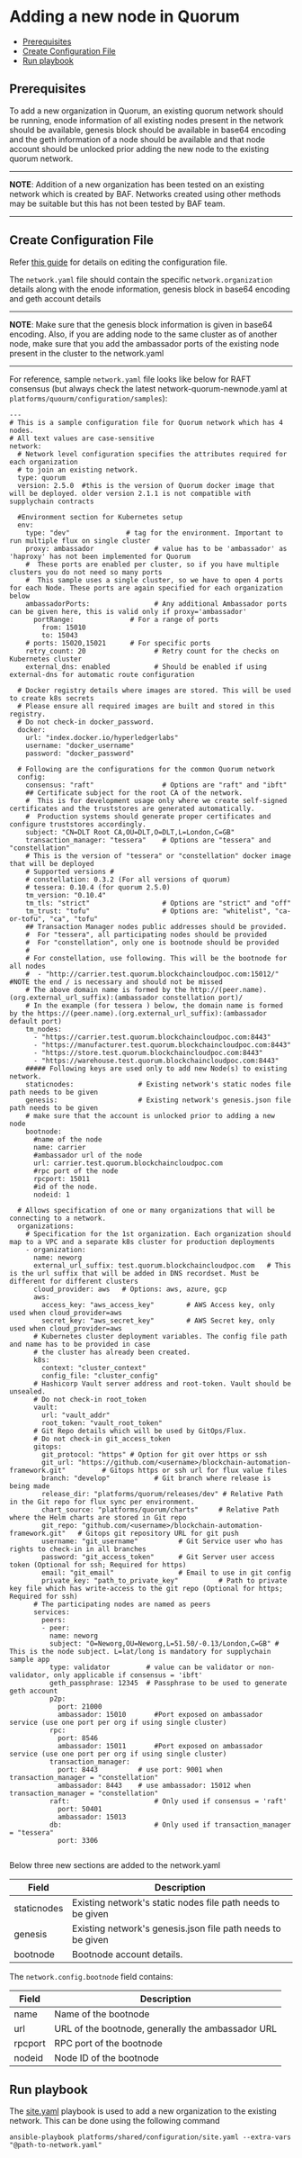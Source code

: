 <a name = "adding-new-org-to-existing-network-in-quorum"></a>
# Adding a new node in Quorum

  - [Prerequisites](#prerequisites)
  - [Create Configuration File](#create-configuration-file)
  - [Run playbook](#run-playbook)

<a name = "prerequisites"></a>
## Prerequisites
To add a new organization in Quorum, an existing quorum network should be running, enode information of all existing nodes present in the network should be available, genesis block should be available in base64 encoding and the geth information of a node should be available and that node account should be unlocked prior adding the new node to the existing quorum network. 

---
**NOTE**: Addition of a new organization has been tested on an existing network which is created by BAF. Networks created using other methods may be suitable but this has not been tested by BAF team.

---

<a name = "create_config_file"></a>
## Create Configuration File

Refer [this guide](./quorum_networkyaml.md) for details on editing the configuration file.

The `network.yaml` file should contain the specific `network.organization` details along with the enode information, genesis block in base64 encoding and geth account details

---
**NOTE**: Make sure that the genesis block information is given in base64 encoding. Also, if you are adding node to the same cluster as of another node, make sure that you add the ambassador ports of the existing node present in the cluster to the network.yaml

---
For reference, sample `network.yaml` file looks like below for RAFT consensus (but always check the latest network-quorum-newnode.yaml at `platforms/quourm/configuration/samples`):

```
---
# This is a sample configuration file for Quorum network which has 4 nodes.
# All text values are case-sensitive
network:
  # Network level configuration specifies the attributes required for each organization
  # to join an existing network.
  type: quorum
  version: 2.5.0  #this is the version of Quorum docker image that will be deployed. older version 2.1.1 is not compatible with supplychain contracts

  #Environment section for Kubernetes setup
  env:
    type: "dev"              # tag for the environment. Important to run multiple flux on single cluster
    proxy: ambassador               # value has to be 'ambassador' as 'haproxy' has not been implemented for Quorum
    #  These ports are enabled per cluster, so if you have multiple clusters you do not need so many ports
    #  This sample uses a single cluster, so we have to open 4 ports for each Node. These ports are again specified for each organization below
    ambassadorPorts:                # Any additional Ambassador ports can be given here, this is valid only if proxy='ambassador'
      portRange:              # For a range of ports 
        from: 15010 
        to: 15043
    # ports: 15020,15021      # For specific ports  
    retry_count: 20                 # Retry count for the checks on Kubernetes cluster
    external_dns: enabled           # Should be enabled if using external-dns for automatic route configuration
  
  # Docker registry details where images are stored. This will be used to create k8s secrets
  # Please ensure all required images are built and stored in this registry. 
  # Do not check-in docker_password.
  docker:
    url: "index.docker.io/hyperledgerlabs"
    username: "docker_username"
    password: "docker_password"
  
  # Following are the configurations for the common Quorum network
  config:    
    consensus: "raft"                 # Options are "raft" and "ibft"
    ## Certificate subject for the root CA of the network. 
    #  This is for development usage only where we create self-signed certificates and the truststores are generated automatically.
    #  Production systems should generate proper certificates and configure truststores accordingly.
    subject: "CN=DLT Root CA,OU=DLT,O=DLT,L=London,C=GB"
    transaction_manager: "tessera"    # Options are "tessera" and "constellation"
    # This is the version of "tessera" or "constellation" docker image that will be deployed
    # Supported versions #
    # constellation: 0.3.2 (For all versions of quorum)
    # tessera: 0.10.4 (for quorum 2.5.0)
    tm_version: "0.10.4"               
    tm_tls: "strict"                  # Options are "strict" and "off"
    tm_trust: "tofu"                  # Options are: "whitelist", "ca-or-tofu", "ca", "tofu"
    ## Transaction Manager nodes public addresses should be provided.
    #  For "tessera", all participating nodes should be provided
    #  For "constellation", only one is bootnode should be provided
    #
    # For constellation, use following. This will be the bootnode for all nodes
    #  - "http://carrier.test.quorum.blockchaincloudpoc.com:15012/"  #NOTE the end / is necessary and should not be missed
    # The above domain name is formed by the http://(peer.name).(org.external_url_suffix):(ambassador constellation port)/
    # In the example (for tessera ) below, the domain name is formed by the https://(peer.name).(org.external_url_suffix):(ambassador default port)
    tm_nodes: 
      - "https://carrier.test.quorum.blockchaincloudpoc.com:8443"
      - "https://manufacturer.test.quorum.blockchaincloudpoc.com:8443"
      - "https://store.test.quorum.blockchaincloudpoc.com:8443"
      - "https://warehouse.test.quorum.blockchaincloudpoc.com:8443"
    ##### Following keys are used only to add new Node(s) to existing network.
    staticnodes:                # Existing network's static nodes file path needs to be given
    genesis:                    # Existing network's genesis.json file path needs to be given 
    # make sure that the account is unlocked prior to adding a new node
    bootnode:
      #name of the node 
      name: carrier
      #ambassador url of the node
      url: carrier.test.quorum.blockchaincloudpoc.com
      #rpc port of the node
      rpcport: 15011
      #id of the node.
      nodeid: 1
  
  # Allows specification of one or many organizations that will be connecting to a network.
  organizations:
    # Specification for the 1st organization. Each organization should map to a VPC and a separate k8s cluster for production deployments
    - organization:
      name: neworg
      external_url_suffix: test.quorum.blockchaincloudpoc.com   # This is the url suffix that will be added in DNS recordset. Must be different for different clusters
      cloud_provider: aws   # Options: aws, azure, gcp
      aws:
        access_key: "aws_access_key"        # AWS Access key, only used when cloud_provider=aws
        secret_key: "aws_secret_key"        # AWS Secret key, only used when cloud_provider=aws
      # Kubernetes cluster deployment variables. The config file path and name has to be provided in case
      # the cluster has already been created.
      k8s:
        context: "cluster_context"
        config_file: "cluster_config"
      # Hashicorp Vault server address and root-token. Vault should be unsealed.
      # Do not check-in root_token
      vault:
        url: "vault_addr"
        root_token: "vault_root_token"
      # Git Repo details which will be used by GitOps/Flux.
      # Do not check-in git_access_token
      gitops:
        git_protocol: "https" # Option for git over https or ssh
        git_url: "https://github.com/<username>/blockchain-automation-framework.git"         # Gitops https or ssh url for flux value files 
        branch: "develop"           # Git branch where release is being made
        release_dir: "platforms/quorum/releases/dev" # Relative Path in the Git repo for flux sync per environment. 
        chart_source: "platforms/quorum/charts"     # Relative Path where the Helm charts are stored in Git repo
        git_repo: "github.com/<username>/blockchain-automation-framework.git"   # Gitops git repository URL for git push 
        username: "git_username"          # Git Service user who has rights to check-in in all branches
        password: "git_access_token"      # Git Server user access token (Optional for ssh; Required for https)
        email: "git_email"                # Email to use in git config
        private_key: "path_to_private_key"          # Path to private key file which has write-access to the git repo (Optional for https; Required for ssh)
      # The participating nodes are named as peers
      services:
        peers:
        - peer:
          name: neworg
          subject: "O=Neworg,OU=Neworg,L=51.50/-0.13/London,C=GB" # This is the node subject. L=lat/long is mandatory for supplychain sample app
          type: validator         # value can be validator or non-validator, only applicable if consensus = 'ibft'
          geth_passphrase: 12345  # Passphrase to be used to generate geth account
          p2p:
            port: 21000
            ambassador: 15010       #Port exposed on ambassador service (use one port per org if using single cluster)
          rpc:
            port: 8546
            ambassador: 15011       #Port exposed on ambassador service (use one port per org if using single cluster)
          transaction_manager:
            port: 8443          # use port: 9001 when transaction_manager = "constellation"
            ambassador: 8443    # use ambassador: 15012 when transaction_manager = "constellation"
          raft:                     # Only used if consensus = 'raft'
            port: 50401
            ambassador: 15013
          db:                       # Only used if transaction_manager = "tessera"
            port: 3306
           

```
Below three new sections are added to the network.yaml

| Field                            | Description                                        |
|----------------------------------|----------------------------------------------------|
| staticnodes                      | Existing network's static nodes file path needs to be given                               |
| genesis                              | Existing network's genesis.json file path needs to be given  |
| bootnode                          | Bootnode account details.                         |


The `network.config.bootnode` field contains:

| Field                            | Description                                        |
|----------------------------------|----------------------------------------------------|
| name                             | Name of the bootnode                               |
| url                              | URL of the bootnode, generally the ambassador URL  |
| rpcport                          | RPC port of the bootnode                           |
| nodeid                           | Node ID of the bootnode                            |

<a name = "run_network"></a>
## Run playbook

The [site.yaml](https://github.com/hyperledger-labs/blockchain-automation-framework/tree/master/platforms/shared/configuration/site.yaml) playbook is used to add a new organization to the existing network. This can be done using the following command

```
ansible-playbook platforms/shared/configuration/site.yaml --extra-vars "@path-to-network.yaml"
```


